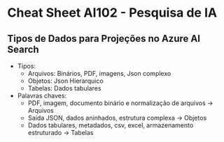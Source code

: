 # Cheat Sheet AI102 - Pesquisa de IA

## Tipos de Dados para Projeções no Azure AI Search

- Tipos:
  - Arquivos: Binários, PDF, imagens, Json complexo
  - Objetos: Json Hierarquico
  - Tabelas: Dados tabulares
- Palavras chaves:
  - PDF, imagem, documento binário e normalização de arquivos -> Arquivos
  - Saída JSON, dados aninhados, estrutura complexa -> Objetos
  - Dados tabulares, metadados, csv, excel, armazenamento estruturado -> Tabelas